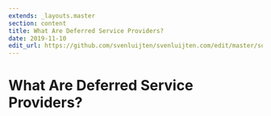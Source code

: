 ```yaml
---
extends: _layouts.master
section: content
title: What Are Deferred Service Providers?
date: 2019-11-10
edit_url: https://github.com/svenluijten/svenluijten.com/edit/master/source/_posts/what-are-deferred-service-providers.md
---
```


# What Are Deferred Service Providers?
